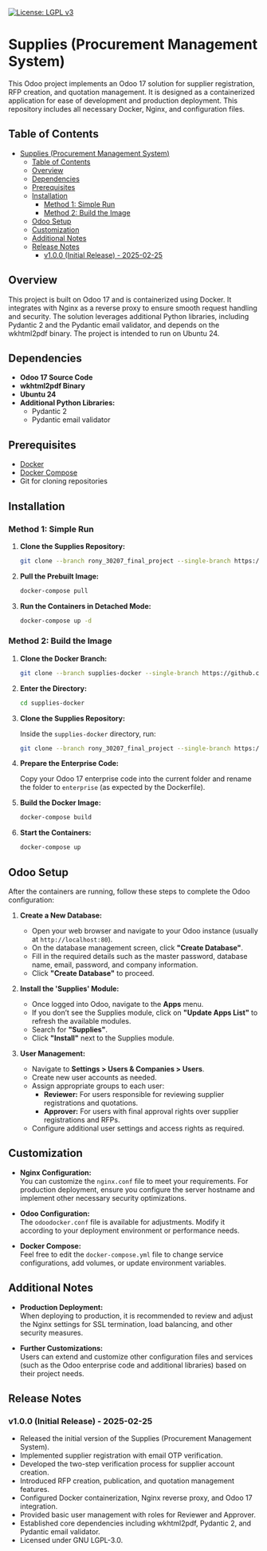 [![License: LGPL v3](https://img.shields.io/badge/License-LGPL%20v3-blue.svg)](https://www.gnu.org/licenses/lgpl-3.0)

# Supplies (Procurement Management System)

This Odoo project implements an Odoo 17 solution for supplier registration, RFP creation, and quotation management. It is designed as a containerized application for ease of development and production deployment. This repository includes all necessary Docker, Nginx, and configuration files.

## Table of Contents

- [Supplies (Procurement Management System)](#supplies-procurement-management-system)
  - [Table of Contents](#table-of-contents)
  - [Overview](#overview)
  - [Dependencies](#dependencies)
  - [Prerequisites](#prerequisites)
  - [Installation](#installation)
    - [Method 1: Simple Run](#method-1-simple-run)
    - [Method 2: Build the Image](#method-2-build-the-image)
  - [Odoo Setup](#odoo-setup)
  - [Customization](#customization)
  - [Additional Notes](#additional-notes)
  - [Release Notes](#release-notes)
    - [v1.0.0 (Initial Release) - 2025-02-25](#v100-initial-release---2025-02-25)

## Overview

This project is built on Odoo 17 and is containerized using Docker. It integrates with Nginx as a reverse proxy to ensure smooth request handling and security. The solution leverages additional Python libraries, including Pydantic 2 and the Pydantic email validator, and depends on the wkhtml2pdf binary. The project is intended to run on Ubuntu 24.

## Dependencies

- **Odoo 17 Source Code**
- **wkhtml2pdf Binary**
- **Ubuntu 24**
- **Additional Python Libraries:**
  - Pydantic 2
  - Pydantic email validator

## Prerequisites

- [Docker](https://www.docker.com/get-started)
- [Docker Compose](https://docs.docker.com/compose/install/)
- Git for cloning repositories

## Installation

### Method 1: Simple Run

1. **Clone the Supplies Repository:**

   ```bash
   git clone --branch rony_30207_final_project --single-branch https://github.com/rnium/supplies.git supplies
   ```

2. **Pull the Prebuilt Image:**

   ```bash
   docker-compose pull
   ```

3. **Run the Containers in Detached Mode:**

   ```bash
   docker-compose up -d
   ```

### Method 2: Build the Image

1. **Clone the Docker Branch:**

   ```bash
   git clone --branch supplies-docker --single-branch https://github.com/rnium/supplies.git supplies-docker
   ```

2. **Enter the Directory:**

   ```bash
   cd supplies-docker
   ```

3. **Clone the Supplies Repository:**

   Inside the `supplies-docker` directory, run:

   ```bash
   git clone --branch rony_30207_final_project --single-branch https://github.com/rnium/supplies.git supplies
   ```

4. **Prepare the Enterprise Code:**

   Copy your Odoo 17 enterprise code into the current folder and rename the folder to `enterprise` (as expected by the Dockerfile).

5. **Build the Docker Image:**

   ```bash
   docker-compose build
   ```

6. **Start the Containers:**

   ```bash
   docker-compose up
   ```

## Odoo Setup

After the containers are running, follow these steps to complete the Odoo configuration:

1. **Create a New Database:**
   - Open your web browser and navigate to your Odoo instance (usually at `http://localhost:80`).
   - On the database management screen, click **"Create Database"**.
   - Fill in the required details such as the master password, database name, email, password, and company information.
   - Click **"Create Database"** to proceed.

2. **Install the 'Supplies' Module:**
   - Once logged into Odoo, navigate to the **Apps** menu.
   - If you don’t see the Supplies module, click on **"Update Apps List"** to refresh the available modules.
   - Search for **"Supplies"**.
   - Click **"Install"** next to the Supplies module.

3. **User Management:**
   - Navigate to **Settings > Users & Companies > Users**.
   - Create new user accounts as needed.
   - Assign appropriate groups to each user:
     - **Reviewer:** For users responsible for reviewing supplier registrations and quotations.
     - **Approver:** For users with final approval rights over supplier registrations and RFPs.
   - Configure additional user settings and access rights as required.

## Customization

- **Nginx Configuration:**  
  You can customize the `nginx.conf` file to meet your requirements. For production deployment, ensure you configure the server hostname and implement other necessary security optimizations.

- **Odoo Configuration:**  
  The `odoodocker.conf` file is available for adjustments. Modify it according to your deployment environment or performance needs.

- **Docker Compose:**  
  Feel free to edit the `docker-compose.yml` file to change service configurations, add volumes, or update environment variables.

## Additional Notes

- **Production Deployment:**  
  When deploying to production, it is recommended to review and adjust the Nginx settings for SSL termination, load balancing, and other security measures.

- **Further Customizations:**  
  Users can extend and customize other configuration files and services (such as the Odoo enterprise code and additional libraries) based on their project needs.

## Release Notes

### v1.0.0 (Initial Release) - 2025-02-25
- Released the initial version of the Supplies (Procurement Management System).
- Implemented supplier registration with email OTP verification.
- Developed the two-step verification process for supplier account creation.
- Introduced RFP creation, publication, and quotation management features.
- Configured Docker containerization, Nginx reverse proxy, and Odoo 17 integration.
- Provided basic user management with roles for Reviewer and Approver.
- Established core dependencies including wkhtml2pdf, Pydantic 2, and Pydantic email validator.
- Licensed under GNU LGPL-3.0.
